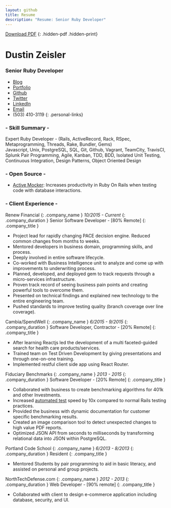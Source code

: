 ```yaml
---
layout: github
title: Resume
description: "Resume: Senior Ruby Developer"
---
```


[Download PDF](./dustin_zeisler.pdf)
{: .hidden-pdf .hidden-print}

# Dustin Zeisler

### Senior Ruby Developer

* [Blog](http://dustinzeisler.com)
* [Portfolio](http://dustinzeisler.com/projects)
* [Github](https://github.com/zeisler)
* [Twitter](https://twitter.com/dustinzeisler)
* [LinkedIn](https://www.linkedin.com/in/dzeisler)
* [Email](mailto:dustinzeisler+resume@gmail.com)
* (503) 410-3119
{: .personal-links}

### - Skill Summary -

Expert Ruby Developer - (Rails, ActiveRecord, Rack, RSpec, Metaprogramming, Threads, Rake, Bundler, Gems)<br/>
Javascript, Unix, PostgreSQL, SQL, Git, Github, Vagrant, TeamCity, TravisCI, Splunk
Pair Programming, Agile, Kanban, TDD, BDD, Isolated Unit Testing, Continuous Integration, Design Patterns, Object Oriented Design

### - Open Source -

 * [Active Mocker](https://github.com/zeisler/active_mocker): Increases productivity in Ruby On Rails when testing code with database interactions.

### - Client Experience -

Renew Financial 
{: .company_name }
*10/2015 - Current*
{: .company_duration }
Senior Software Developer - [80% Remote] 
{: .company_title }
 * Project lead for rapidly changing PACE decision engine. Reduced common changes from months to weeks.
 * Mentored developers in business domain, programming skills, and process.
 * Deeply involved in entire software lifecycle. 
 * Co-worked with Business Intelligence unit to analyze and come up with improvements to underwriting process.
 * Planned, developed, and deployed gem to track requests through a micro-services infrastructure.
 * Proven track record of seeing business pain points and creating powerful tools to overcome them.
 * Presented on technical findings and explained new technology to the entire engineering team.
 * Pushed standards to improve testing quality (branch coverage over line coverage).
 
Cambia/SpendWell
{: .company_name }
*6/2015 - 9/2015*
{: .company_duration }
Software Developer, Contractor - [20% Remote]
{: .company_title }

* After learning Reactjs led the development of a multi faceted-guided search for health care products/services.
* Trained team on Test Driven Development by giving presentations and through one-on-one training.
* Implemented restful client side app using React Router.

Fiduciary Benchmarks
{: .company_name }
*2013 - 2015*
{: .company_duration }
Software Developer - [20% Remote]
{: .company_title }

* Collaborated with business to create benchmarking algorithms for 401k and other Investments.
* Increased [automated test](https://github.com/zeisler/active_mocker) speed by 10x compared to normal Rails testing practices.
* Provided the business with dynamic documentation for customer specific benchmarking results.
* Created an image comparison tool to detect unexpected changes to high value PDF reports.
* Optimized JSON API from seconds to milliseconds by transforming relational data into JSON within PostgreSQL.

Portland Code School
{: .company_name }
*6/2013 - 8/2013*
{: .company_duration }
Resident
 {: .company_title }

* Mentored Students by pair programming to aid in basic literacy, and assisted on personal and group projects.

NorthTechDefense.com
{: .company_name }
*2012 - 2013*
{: .company_duration }
Web Developer - [90% remote]
{: .company_title }

* Collaborated with client to design e-commerce application including database, security, and UI.

